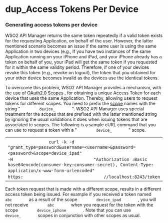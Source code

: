 # dup\_Access Tokens Per Device

### Generating access tokens per device

WSO2 API Manager returns the same token repeatedly if a valid token exists for the requesting Application, on behalf of the user. However, the latter mentioned scenario becomes an issue if the same user is using the same Application in two devices (e.g., If you have two instances of the same Application running on your iPhone and iPad, and your iPhone already has a token on behalf of you, your iPad will get the same token if you requested for it within the same validity period. Therefore, if one of your devices revoke this token (e.g., revoke on logout), the token that you obtained for your other device becomes invalid as the devices use the identical tokens.

To overcome this problem, WSO2 API Manager provides a mechanism, with the use of [OAuth2.0 Scopes](https://docs.wso2.com/display/AM300/Key+Concepts#KeyConcepts-OAuthscopes) , for obtaining a unique Access Token for each device that uses the same Application. Thereby, allowing users to request tokens for different scopes. You need to prefix the [scope](https://docs.wso2.com/display/AM300/Key+Concepts#KeyConcepts-OAuthscopes) names with the string " `         device_        ` ". WSO2 API Manager uses special treatment for the scopes that are prefixed with the latter mentioned string by ignoring the usual validations it does when issuing tokens that are associated to scopes. The following is a sample cURL command that you can use to request a token with a " `         device_        ` " scope.

|                                                                                                                                                                                                                                                                                                                                                                                                                                                                  |
|------------------------------------------------------------------------------------------------------------------------------------------------------------------------------------------------------------------------------------------------------------------------------------------------------------------------------------------------------------------------------------------------------------------------------------------------------------------|
| `                 curl -k -d                ` `                 "grant_type=password&username=<username>&password=<password>&scope=device_ipad"                ` `                 -H                ` `                 "Authorization :Basic base64encode(consumer-key:consumer-secret), Content-Type: application/x-www-form-urlencoded"                ` `                 https:                ` `                 //localhost:8243/token                ` |

Each token request that is made with a different scope, results in a different access token being issued. For example if you received a token named `         abc        ` as a result of the scope `         device_ipad        ` , you will not receive `         abc        ` when you request for the token with the scope `         device_iphone        ` . Note that you can use `         device_        ` scopes in conjunction with other scopes as usual.
